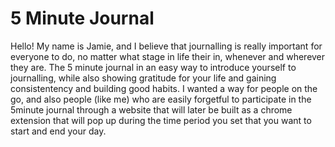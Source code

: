 # 5 Minute Journal 

Hello! My name is Jamie, and I believe that journalling is really important for everyone to do, no matter what stage in life their in, whenever and wherever they are. The 5 minute journal in an easy way to introduce yourself to journalling, while also showing gratitude for your life and gaining consistentency and building good habits. I wanted a way for people on the go, and also people (like me) who are easily forgetful to participate in the 5minute journal through a website that will later be built as a chrome extension that will pop up during the time period you set that you want to start and end your day. 
